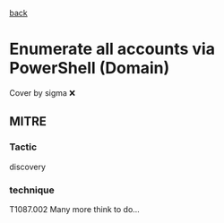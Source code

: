 [back](../index.md)
# Enumerate all accounts via PowerShell (Domain)
Cover by sigma :x: 
## MITRE
### Tactic
discovery
### technique
T1087.002
Many more think to do...